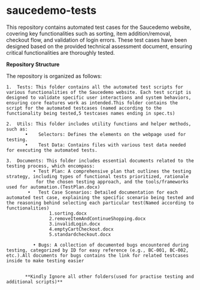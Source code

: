 # saucedemo-tests
This repository contains automated test cases for the Saucedemo website, covering key functionalities such as sorting, item addition/removal, checkout flow, and validation of login errors. These test cases have been designed based on the provided technical assessment document, ensuring critical functionalities are thoroughly tested.


**Repository Structure**

The repository is organized as follows:

	1.	Tests: This folder contains all the automated test scripts for various functionalities of the Saucedemo website. Each test script is designed to validate specific user interactions and system behaviors, ensuring core features work as intended.This folder contains the script for the automated testcases (named according to the functionality being tested,5 testcases names ending in spec.ts)
 
	2.	Utils: This folder includes utility functions and helper methods, such as:
	       •	Selectors: Defines the elements on the webpage used for testing.
	       •	Test Data: Contains files with various test data needed for executing the automated tests.
        
	3.	Documents: This folder includes essential documents related to the testing process, which encompass:
	          •	Test Plan: A comprehensive plan that outlines the testing strategy, including types of functional tests prioritized, rationale 
               for the chosen testing approach, and the tools/frameworks used for automation.(TestPlan.docx)
            •	Test Case Scenarios: Detailed documentation for each automated test case, explaining the specific scenario being tested and                   the reasoning behind selecting each particular test(Named according to functionalities)
                    1.sorting.docx
                    2.removeItemAndContinueShopping.docx
                    3.invalidLogin.docx
                    4.emptyCartCheckout.docx
                    5.standardcheckout.docx

	          •	Bugs: A collection of documented bugs encountered during testing, categorized by ID for easy reference (e.g., BC-001, BC-002,                       etc.).All documents for bugs contains the link for related testcases inside to make testing easier


           **Kindly Ignore all other folders(used for practise testing and additional scripts)**

